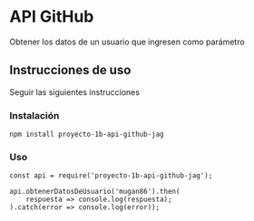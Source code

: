 # API GitHub
Obtener los datos de un usuario que ingresen como parámetro

## Instrucciones de uso
Seguir las siguientes instrucciones

### Instalación

```
npm install proyecto-1b-api-github-jag
```

### Uso
```
const api = require('proyecto-1b-api-github-jag');

api.obtenerDatosDeUsuario('mugan86').then(
    respuesta => console.log(respuesta);
).catch(error => console.log(error));
```